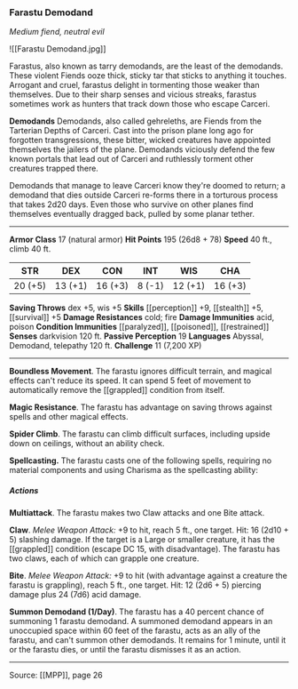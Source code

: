 ### Farastu Demodand
_Medium fiend, neutral evil_

![[Farastu Demodand.jpg]]

Farastus, also known as tarry demodands, are the least of the demodands. These violent Fiends ooze thick, sticky tar that sticks to anything it touches. Arrogant and cruel, farastus delight in tormenting those weaker than themselves. Due to their sharp senses and vicious streaks, farastus sometimes work as hunters that track down those who escape Carceri.


**Demodands** Demodands, also called gehreleths, are Fiends from the Tarterian Depths of Carceri. Cast into the prison plane long ago for forgotten transgressions, these bitter, wicked creatures have appointed themselves the jailers of the plane. Demodands viciously defend the few known portals that lead out of Carceri and ruthlessly torment other creatures trapped there.

Demodands that manage to leave Carceri know they're doomed to return; a demodand that dies outside Carceri re-forms there in a torturous process that takes 2d20 days. Even those who survive on other planes find themselves eventually dragged back, pulled by some planar tether.





---

**Armor Class** 17 (natural armor)
**Hit Points** 195 (26d8 + 78)
**Speed** 40 ft., climb 40 ft.

| STR     | DEX     | CON     | INT     | WIS     | CHA     |
|---------|---------|---------|---------|---------|---------|
| 20 (+5) | 13 (+1) | 16 (+3) | 8 (-1) | 12 (+1) | 16 (+3) |

**Saving Throws** dex +5, wis +5
**Skills** [[perception]] +9, [[stealth]] +5, [[survival]] +5
**Damage Resistances** cold; fire
**Damage Immunities** acid, poison
**Condition Immunities** [[paralyzed]], [[poisoned]], [[restrained]]
**Senses** darkvision 120 ft.
**Passive Perception** 19
**Languages** Abyssal, Demodand, telepathy 120 ft.
**Challenge** 11 (7,200 XP)

---

**Boundless Movement**. The farastu ignores difficult terrain, and magical effects can't reduce its speed. It can spend 5 feet of movement to automatically remove the [[grappled]] condition from itself.

**Magic Resistance**. The farastu has advantage on saving throws against spells and other magical effects.

**Spider Climb**. The farastu can climb difficult surfaces, including upside down on ceilings, without an ability check.

**Spellcasting.** The farastu casts one of the following spells, requiring no material components and using Charisma as the spellcasting ability:

##### Actions
**Multiattack**. The farastu makes two Claw attacks and one Bite attack.

**Claw**. _Melee Weapon Attack:_ +9 to hit, reach 5 ft., one target. Hit: 16 (2d10 + 5) slashing damage. If the target is a Large or smaller creature, it has the [[grappled]] condition (escape DC 15, with disadvantage). The farastu has two claws, each of which can grapple one creature.

**Bite**. _Melee Weapon Attack:_ +9 to hit (with advantage against a creature the farastu is grappling), reach 5 ft., one target. Hit: 12 (2d6 + 5) piercing damage plus 24 (7d6) acid damage.

**Summon Demodand (1/Day)**. The farastu has a 40 percent chance of summoning 1 farastu demodand. A summoned demodand appears in an unoccupied space within 60 feet of the farastu, acts as an ally of the farastu, and can't summon other demodands. It remains for 1 minute, until it or the farastu dies, or until the farastu dismisses it as an action.


---

Source: [[MPP]], page 26
